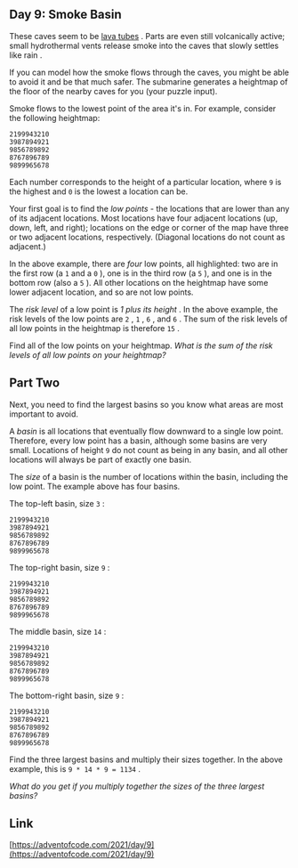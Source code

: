 ## Day 9: Smoke Basin

These caves seem to be [lava tubes](https://en.wikipedia.org/wiki/Lava_tube) . Parts are even still volcanically active; small hydrothermal vents release smoke into the caves that slowly settles like rain .

If you can model how the smoke flows through the caves, you might be able to avoid it and be that much safer. The submarine generates a heightmap of the floor of the nearby caves for you (your puzzle input).

Smoke flows to the lowest point of the area it's in. For example, consider the following heightmap:

```
2199943210
3987894921
9856789892
8767896789
9899965678
```

Each number corresponds to the height of a particular location, where `9` is the highest and `0` is the lowest a location can be.

Your first goal is to find the _low points_ - the locations that are lower than any of its adjacent locations. Most locations have four adjacent locations (up, down, left, and right); locations on the edge or corner of the map have three or two adjacent locations, respectively. (Diagonal locations do not count as adjacent.)

In the above example, there are _four_ low points, all highlighted: two are in the first row (a `1` and a `0` ), one is in the third row (a `5` ), and one is in the bottom row (also a `5` ). All other locations on the heightmap have some lower adjacent location, and so are not low points.

The _risk level_ of a low point is _1 plus its height_ . In the above example, the risk levels of the low points are `2` , `1` , `6` , and `6` . The sum of the risk levels of all low points in the heightmap is therefore `15` .

Find all of the low points on your heightmap. _What is the sum of the risk levels of all low points on your heightmap?_

## Part Two

Next, you need to find the largest basins so you know what areas are most important to avoid.

A _basin_ is all locations that eventually flow downward to a single low point. Therefore, every low point has a basin, although some basins are very small. Locations of height `9` do not count as being in any basin, and all other locations will always be part of exactly one basin.

The _size_ of a basin is the number of locations within the basin, including the low point. The example above has four basins.

The top-left basin, size `3` :

```
2199943210
3987894921
9856789892
8767896789
9899965678
```

The top-right basin, size `9` :

```
2199943210
3987894921
9856789892
8767896789
9899965678
```

The middle basin, size `14` :

```
2199943210
3987894921
9856789892
8767896789
9899965678
```

The bottom-right basin, size `9` :

```
2199943210
3987894921
9856789892
8767896789
9899965678
```

Find the three largest basins and multiply their sizes together. In the above example, this is `9 * 14 * 9 = 1134` .

_What do you get if you multiply together the sizes of the three largest basins?_

## Link

[https://adventofcode.com/2021/day/9](https://adventofcode.com/2021/day/9)
